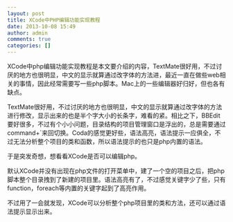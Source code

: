 ```yaml
---
layout: post
title: XCode中PHP编辑功能实现教程
date: 2013-10-08 15:49
author: admin
comments: true
categories: []
---
```

XCode中php编辑功能实现教程是本文要介绍的内容，TextMate很好用，不过讨厌的地方也很明显，中文的显示就算通过改字体的方法进，最近一直在做些web相关的事情，因此经常需要写一些php脚本。Mac上的一些编辑器好归好，但也各有缺点。

TextMate很好用，不过讨厌的地方也很明显，中文的显示就算通过改字体的方法进行修改，显示出来的也是半个字大小的长条字，难看的紧。相比之下，BBEdit要好很多，不过有个小小问题，目录结构的项目管理窗口是浮出的，总是需要通过command+`来回切换。Coda的感觉更好些，语法高亮，语法提示一应俱全，不过无法分析整个项目的类和函数，所以语法提示的也只是php内置的语法。

于是突发奇想，想看看XCode是否可以编辑php。

默认XCode并没有出现在php文件的打开菜单中，建了一个空的项目之后，把php脚本整个目录拽到了新建的项目里。语法高亮有了，不过感觉关键字少了些，只有function，foreach等内置的关键字起到了高亮作用。

不过用了一会就发现，XCode可以分析整个php项目里的类和方法，还可以通过语法提示显示出来。
